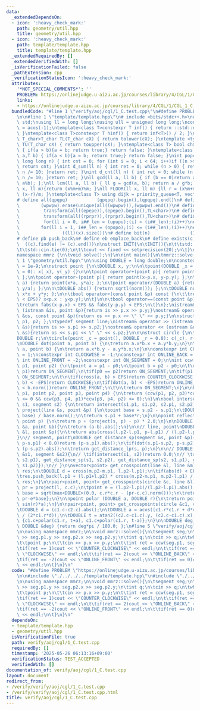 ```yaml
---
data:
  _extendedDependsOn:
  - icon: ':heavy_check_mark:'
    path: geometry/util.hpp
    title: geometry/util.hpp
  - icon: ':heavy_check_mark:'
    path: template/template.hpp
    title: template/template.hpp
  _extendedRequiredBy: []
  _extendedVerifiedWith: []
  _isVerificationFailed: false
  _pathExtension: cpp
  _verificationStatusIcon: ':heavy_check_mark:'
  attributes:
    '*NOT_SPECIAL_COMMENTS*': ''
    PROBLEM: https://onlinejudge.u-aizu.ac.jp/courses/library/4/CGL/1/CGL_1_C
    links:
    - https://onlinejudge.u-aizu.ac.jp/courses/library/4/CGL/1/CGL_1_C
  bundledCode: "#line 1 \"verify/aoj/cgl/1_C.test.cpp\"\n#define PROBLEM \"https://onlinejudge.u-aizu.ac.jp/courses/library/4/CGL/1/CGL_1_C\"\
    \n\n#line 1 \"template/template.hpp\"\n# include <bits/stdc++.h>\nusing namespace\
    \ std;\nusing ll = long long;\nusing ull = unsigned long long;\nconst double pi\
    \ = acos(-1);\ntemplate<class T>constexpr T inf() { return ::std::numeric_limits<T>::max();\
    \ }\ntemplate<class T>constexpr T hinf() { return inf<T>() / 2; }\ntemplate <typename\
    \ T_char>T_char TL(T_char cX) { return tolower(cX); }\ntemplate <typename T_char>T_char\
    \ TU(T_char cX) { return toupper(cX); }\ntemplate<class T> bool chmin(T& a,T b)\
    \ { if(a > b){a = b; return true;} return false; }\ntemplate<class T> bool chmax(T&\
    \ a,T b) { if(a < b){a = b; return true;} return false; }\nint popcnt(unsigned\
    \ long long n) { int cnt = 0; for (int i = 0; i < 64; i++)if ((n >> i) & 1)cnt++;\
    \ return cnt; }\nint d_sum(ll n) { int ret = 0; while (n > 0) { ret += n % 10;\
    \ n /= 10; }return ret; }\nint d_cnt(ll n) { int ret = 0; while (n > 0) { ret++;\
    \ n /= 10; }return ret; }\nll gcd(ll a, ll b) { if (b == 0)return a; return gcd(b,\
    \ a%b); };\nll lcm(ll a, ll b) { ll g = gcd(a, b); return a / g*b; };\nll MOD(ll\
    \ x, ll m){return (x%m+m)%m; }\nll FLOOR(ll x, ll m) {ll r = (x%m+m)%m; return\
    \ (x-r)/m; }\ntemplate<class T> using dijk = priority_queue<T, vector<T>, greater<T>>;\n\
    # define all(qpqpq)           (qpqpq).begin(),(qpqpq).end()\n# define UNIQUE(wpwpw)\
    \        (wpwpw).erase(unique(all((wpwpw))),(wpwpw).end())\n# define LOWER(epepe)\
    \         transform(all((epepe)),(epepe).begin(),TL<char>)\n# define UPPER(rprpr)\
    \         transform(all((rprpr)),(rprpr).begin(),TU<char>)\n# define rep(i,upupu)\
    \         for(ll i = 0, i##_len = (upupu);(i) < (i##_len);(i)++)\n# define reps(i,opopo)\
    \        for(ll i = 1, i##_len = (opopo);(i) <= (i##_len);(i)++)\n# define len(x)\
    \                ((ll)(x).size())\n# define bit(n)               (1LL << (n))\n\
    # define pb push_back\n# define eb emplace_back\n# define exists(c, e)       \
    \  ((c).find(e) != (c).end())\n\nstruct INIT{\n\tINIT(){\n\t\tstd::ios::sync_with_stdio(false);\n\
    \t\tstd::cin.tie(0);\n\t\tcout << fixed << setprecision(20);\n\t}\n}INIT;\n\n\
    namespace mmrz {\n\tvoid solve();\n}\n\nint main(){\n\tmmrz::solve();\n}\n#line\
    \ 1 \"geometry/util.hpp\"\n\nusing DOUBLE = long double;\n\nconstexpr DOUBLE EPS\
    \ = 1e-9;\n\nstruct point {\n\tDOUBLE x, y;\n\n\tpoint(DOUBLE _x = 0, DOUBLE _y\
    \ = 0): x(_x), y(_y) {}\n\n\tpoint operator+(point p){ return point(x+p.x, y+p.y);\
    \ };\n\tpoint operator-(point p){ return point(x-p.x, y-p.y); };\n\tpoint operator*(DOUBLE\
    \ a) {return point(x*a, y*a); };\n\tpoint operator/(DOUBLE a) {return point(x/a,\
    \ y/a); };\n\n\tDOUBLE abs() {return sqrtl(norm()); };\n\tDOUBLE norm() {return\
    \ x*x + y*y; };\n\n\tbool operator<(const point &p) const {\n\t\treturn (not (fabs(x-p.x)\
    \ < EPS)? x<p.x : y<p.y);\n\t}\n\n\tbool operator==(const point &p) const {\n\t\
    \treturn fabs(x-p.x) < EPS && fabs(y-p.y) < EPS;\n\t}\n};\nistream& operator >>\
    \ (istream &is, point &p){return is >> p.x >> p.y;}\nostream& operator << (ostream\
    \ &os, const point &p){return os << p.x << \" \" << p.y;}\n\nstruct segment {point\
    \ p1, p2; };\ntypedef segment line;\nistream& operator >> (istream &is, segment\
    \ &s){return is >> s.p1 >> s.p2;}\nostream& operator << (ostream &os, const segment\
    \ &s){return os << s.p1 << \" \" << s.p2;}\n\n\nstruct circle {\n\tpoint c;\n\t\
    DOUBLE r;\n\tcircle(point _c = point(), DOUBLE _r = 0.0): c(_c), r(_r) {}\n};\n\
    \nDOUBLE dot(point a, point b) {\n\treturn a.x*b.x + a.y*b.y;\n}\n\nDOUBLE cross(point\
    \ a, point b) {\n\treturn a.x*b.y - a.y*b.x;\n}\n\nconstexpr int COUNTER_CLOCKWISE\
    \ = 1;\nconstexpr int CLOCKWISE = -1;\nconstexpr int ONLINE_BACK = 2;\nconstexpr\
    \ int ONLINE_FRONT = -2;\nconstexpr int ON_SEGMENT = 0;\n\nint ccw(point p0, point\
    \ p1, point p2) {\n\tpoint a = p1 - p0;\n\tpoint b = p2 - p0;\n\t\n\tif(p0 ==\
    \ p1)return ON_SEGMENT;\n\tif(p0 == p2)return ON_SEGMENT;\n\tif(p1 == p2)return\
    \ ON_SEGMENT;\n\t\n\tif(cross(a, b) > EPS)return COUNTER_CLOCKWISE;\n\tif(cross(a,\
    \ b) < -EPS)return CLOCKWISE;\n\tif(dot(a, b) < -EPS)return ONLINE_BACK;\n\tif(a.norm()\
    \ < b.norm())return ONLINE_FRONT;\n\t\n\treturn ON_SEGMENT;\n}\n\nbool intersect(point\
    \ p1, point p2, point p3, point p4) {\n\treturn (ccw(p1, p2, p3)*ccw(p1, p2, p4)\
    \ <= 0 && ccw(p3, p4, p1)*ccw(p3, p4, p2) <= 0);\n}\n\nbool intersect(segment\
    \ s1, segment s2) {\n\treturn intersect(s1.p1, s1.p2, s2.p1, s2.p2);\n}\n\npoint\
    \ project(line &s, point &p) {\n\tpoint base = s.p2 - s.p1;\n\tDOUBLE r = dot(p-s.p1,\
    \ base) / base.norm();\n\treturn s.p1 + base*r;\n}\n\npoint reflect(segment s,\
    \ point p) {\n\treturn p + (project(s, p) - p) * 2.0;\n}\n\nDOUBLE get_distance(point\
    \ &a, point &b){\n\treturn (a-b).abs();\n}\n\n// line, point\nDOUBLE get_distance_lp(line\
    \ &l, point &p){\n\treturn abs(cross(l.p2-l.p1, p-l.p1) / (l.p2-l.p1).abs());\n\
    }\n// segment, point\nDOUBLE get_distance_sp(segment &s, point &p){\n\tif(dot(s.p2-s.p1,\
    \ p-s.p1) < 0.0)return (p-s.p1).abs();\n\tif(dot(s.p1-s.p2, p-s.p2) < 0.0)return\
    \ (p-s.p2).abs();\n\treturn get_distance_lp(s, p);\n}\n\n// DOUBLE get_distance(segment\
    \ &s1, segment &s2){\n// \tif(intersect(s1, s2))return 0.0;\n// \treturn min({get_distance_sp(s1,\
    \ s2.p1), get_distance_sp(s1, s2.p2), get_distance_sp(s2, s1.p1), get_distance_sp(s2,\
    \ s1.p2)});\n// }\n\nvector<point> get_crosspoint(line &l, line &m){\n\tvector<point>\
    \ res;\n\tDOUBLE d = cross(m.p2-m.p1, l.p2-l.p1);\n\tif(abs(d) < EPS)return vector<point>();\n\
    \tres.push_back(l.p1 + (l.p1+l.p2) * cross(m.p2-m.p1, m.p2-l.p1) / d);\n\treturn\
    \ res;\n}\n\npair<point, point> get_crosspoints(circle &c, line &l){\n\tpoint\
    \ pr = project(l, c.c);\n\tpoint e = (l.p2-l.p1)/(l.p2-l.p1).abs();\n\tDOUBLE\
    \ base = sqrt(max<DOUBLE>(0.0, c.r*c.r - (pr-c.c).norm()));\n\treturn {pr+e*base,\
    \ pr-e*base};\n}\n\npoint polar (DOUBLE a, DOUBLE r){\n\treturn point(cos(r)*a,\
    \ sin(r)*a);\n}\n\npair<point, point> get_crosspoints(circle &c1, circle &c2){\n\
    \tDOUBLE d = (c1.c-c2.c).abs();\n\tDOUBLE a = acos((c1.r*c1.r + d*d - c2.r*c2.r)\
    \ / (2*c1.r*d));\n\tDOUBLE t = atan2((c2.c-c1.c).y, (c2.c-c1.c).x);\n\treturn\
    \ {c1.c+polar(c1.r, t+a), c1.c+polar(c1.r, t-a)};\n}\n\nDOUBLE deg_to_rad(const\
    \ DOUBLE &deg) {return deg*pi / 180.0; };\n#line 5 \"verify/aoj/cgl/1_C.test.cpp\"\
    \n\nusing namespace mmrz;\n\nvoid mmrz::solve(){\n\tsegment seg;\n\tcin >> seg.p1.x\
    \ >> seg.p1.y >> seg.p2.x >> seg.p2.y;\n\tint q;\n\tcin >> q;\n\twhile(q--){\n\
    \t\tpoint p;\n\t\tcin >> p.x >> p.y;\n\t\tint ret = ccw(seg.p1, seg.p2, p);\n\t\
    \tif(ret == 1)cout << \"COUNTER_CLOCKWISE\" << endl;\n\t\tif(ret == -1)cout <<\
    \ \"CLOCKWISE\" << endl;\n\t\tif(ret == 2)cout << \"ONLINE_BACK\" << endl;\n\t\
    \tif(ret == -2)cout << \"ONLINE_FRONT\" << endl;\n\t\tif(ret == 0)cout << \"ON_SEGMENT\"\
    \ << endl;\n\t}\n}\n"
  code: "#define PROBLEM \"https://onlinejudge.u-aizu.ac.jp/courses/library/4/CGL/1/CGL_1_C\"\
    \n\n#include \"./../../../template/template.hpp\"\n#include \"./../../../geometry/util.hpp\"\
    \n\nusing namespace mmrz;\n\nvoid mmrz::solve(){\n\tsegment seg;\n\tcin >> seg.p1.x\
    \ >> seg.p1.y >> seg.p2.x >> seg.p2.y;\n\tint q;\n\tcin >> q;\n\twhile(q--){\n\
    \t\tpoint p;\n\t\tcin >> p.x >> p.y;\n\t\tint ret = ccw(seg.p1, seg.p2, p);\n\t\
    \tif(ret == 1)cout << \"COUNTER_CLOCKWISE\" << endl;\n\t\tif(ret == -1)cout <<\
    \ \"CLOCKWISE\" << endl;\n\t\tif(ret == 2)cout << \"ONLINE_BACK\" << endl;\n\t\
    \tif(ret == -2)cout << \"ONLINE_FRONT\" << endl;\n\t\tif(ret == 0)cout << \"ON_SEGMENT\"\
    \ << endl;\n\t}\n}\n"
  dependsOn:
  - template/template.hpp
  - geometry/util.hpp
  isVerificationFile: true
  path: verify/aoj/cgl/1_C.test.cpp
  requiredBy: []
  timestamp: '2025-05-26 06:13:16+09:00'
  verificationStatus: TEST_ACCEPTED
  verifiedWith: []
documentation_of: verify/aoj/cgl/1_C.test.cpp
layout: document
redirect_from:
- /verify/verify/aoj/cgl/1_C.test.cpp
- /verify/verify/aoj/cgl/1_C.test.cpp.html
title: verify/aoj/cgl/1_C.test.cpp
---
```

